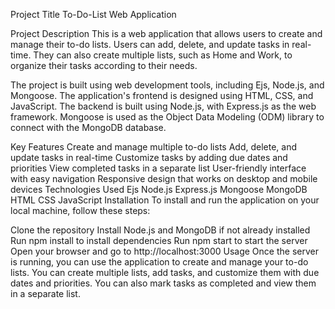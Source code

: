 Project Title
To-Do-List Web Application

Project Description
This is a web application that allows users to create and manage their to-do lists. Users can add, delete, and update tasks in real-time. They can also create multiple lists, such as Home and Work, to organize their tasks according to their needs.

The project is built using web development tools, including Ejs, Node.js, and Mongoose. The application's frontend is designed using HTML, CSS, and JavaScript. The backend is built using Node.js, with Express.js as the web framework. Mongoose is used as the Object Data Modeling (ODM) library to connect with the MongoDB database.

Key Features
Create and manage multiple to-do lists
Add, delete, and update tasks in real-time
Customize tasks by adding due dates and priorities
View completed tasks in a separate list
User-friendly interface with easy navigation
Responsive design that works on desktop and mobile devices
Technologies Used
Ejs
Node.js
Express.js
Mongoose
MongoDB
HTML
CSS
JavaScript
Installation
To install and run the application on your local machine, follow these steps:

Clone the repository
Install Node.js and MongoDB if not already installed
Run npm install to install dependencies
Run npm start to start the server
Open your browser and go to http://localhost:3000
Usage
Once the server is running, you can use the application to create and manage your to-do lists. You can create multiple lists, add tasks, and customize them with due dates and priorities. You can also mark tasks as completed and view them in a separate list.


